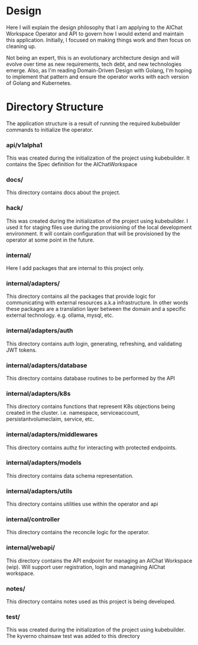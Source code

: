 # Design

Here I will explain the design philosophy that I am applying to the AIChat Workspace Operator and API to govern how I would extend and maintain this application. Initially, I focused on making things work and then focus on cleaning up.

Not being an expert, this is an evolutionary architecture design and will evolve over time as new requirements, tech debt, and new technologies emerge. Also, as I'm reading Domain-Driven Design with Golang, I'm hoping to implement that pattern and ensure the operator works with each version of Golang and Kubernetes.

# Directory Structure

The application structure is a result of running the required kubebuilder commands to initialize the operator.

### api/v1alpha1

This was created during the initialization of the project using kubebuilder. It contains the Spec definition for the AIChatWorkspace

### docs/

This directory contains docs about the project.

### hack/
This was created during the initialization of the project using kubebuilder. I used it for staging files use during the provisioning of the local development environment. It will contain configuration that will be provisioned by the operator at some point in the future.


### internal/

Here I add packages that are internal to this project only.

### internal/adapters/
This directory contains all the packages that provide logic for communicating with external resources a.k.a infrastructure. In other words these packages are a translation layer between the domain and a specific external technology. e.g. ollama, mysql, etc.

### internal/adapters/auth
This directory contains auth login, generating, refreshing, and validating JWT tokens.

### internal/adapters/database
This directory contains database routines to be performed by the API 

### internal/adapters/k8s
This directory contains functions that represent K8s objections being created in the cluster. i.e. namespace, serviceaccount, persistantvolumeclaim, service, etc.

### internal/adapters/middlewares
This directory contains authz for interacting with protected endpoints.

### internal/adapters/models
This directory contains data schema representation.

### internal/adapters/utils
This directory contains utilities use within the operator and api

### internal/controller
This directory contains the reconcile logic for the operator.

### internal/webapi/
This directory contains the API endpoint for managing an AIChat Workspace (wip). Will support user registration, login and managining AIChat workspace.

### notes/

This directory contains notes used as this project is being developed.

### test/
This was created during the initialization of the project using kubebuilder. The kyverno chainsaw test was added to this directory

